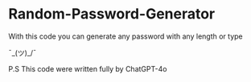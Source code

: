 # Random-Password-Generator
With this code you can generate any password with any length or type


  ¯\_(ツ)_/¯



P.S
This code were written fully by ChatGPT-4o
